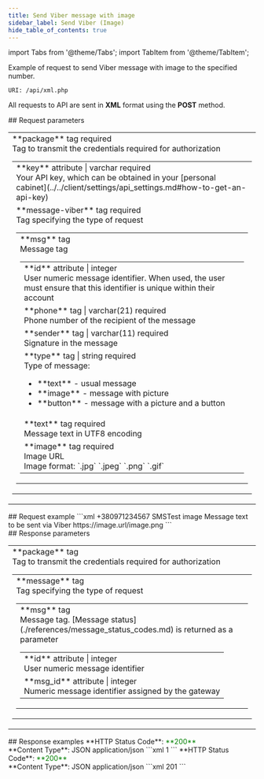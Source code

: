 ```yaml
---
title: Send Viber message with image
sidebar_label: Send Viber (Image)
hide_table_of_contents: true
---
```


import Tabs from '@theme/Tabs';
import TabItem from '@theme/TabItem';

Example of request to send Viber message with image to the specified number.

`URI: /api/xml.php`

All requests to API are sent in **XML** format using the <a class="green-text">**POST**</a> method.

<div class="post-wrap">
    <div class="post-item">
        <div class="item-content">
            <div class="request-parameters">
            ## Request parameters
            <table class="t1">
                <tbody>
                    <tr>
                        <td>
                            <a class="name">**package**</a>
                            <a class="type">tag</a>
                            <a class="required">required</a> <br/>
                            <a class="description">Tag to transmit the credentials required for authorization</a>
                            <table class="t2">
                            <tbody>
                                <tr>
                                    <td>
                                        <a class="attribute">**key**</a>
                                        <a class="type">attribute | varchar</a>
                                        <a class="required">required</a> <br/>
                                        <a class="description">Your API key, which can be obtained in your [personal cabinet](../../client/settings/api_settings.md#how-to-get-an-api-key)</a>
                                    </td>
                                </tr>
                                <tr>
                                    <td>
                                        <a class="name">**message-viber**</a>
                                        <a class="type">tag</a>
                                        <a class="required">required</a> <br/>
                                        <a class="description">Tag specifying the type of request</a>
                                        <table class="t2">
                                        <tbody>
                                            <tr>
                                                <td>
                                                    <a class="name">**msg**</a>
                                                    <a class="type">tag</a><br/>
                                                    <a class="description">Message tag</a>
                                                    <table class="t2">
                                                    <tbody>
                                                        <tr>
                                                            <td>
                                                                <a class="attribute">**id**</a>
                                                                <a class="type">attribute | integer</a><br/>
                                                                <a class="description">User numeric message identifier. When used, the user must ensure that this identifier is unique within their account</a>
                                                            </td>
                                                        </tr>
                                                        <tr>
                                                            <td>
                                                                <a class="name">**phone**</a>
                                                                <a class="type">tag | varchar(21)</a>
                                                                <a class="required">required</a> <br/>
                                                                <a class="description">Phone number of the recipient of the message</a>
                                                            </td>
                                                        </tr>
                                                        <tr>
                                                            <td>
                                                                <a class="name">**sender**</a>
                                                                <a class="type">tag | varchar(11)</a>
                                                                <a class="required">required</a> <br/>
                                                                <a class="description">Signature in the message</a>
                                                            </td>
                                                        </tr>
                                                        <tr>
                                                            <td>
                                                                <a class="name">**type**</a>
                                                                <a class="type">tag | string</a>
                                                                <a class="required">required</a> <br/>
                                                                <a class="description">Type of message: <ul><li>**text** - usual message</li><li>**image** - message with picture</li><li>**button** - message with a picture and a button</li></ul></a>
                                                            </td>
                                                        </tr>
                                                        <tr>
                                                            <td>
                                                                <a class="name">**text**</a>
                                                                <a class="type">tag</a>
                                                                <a class="required">required</a> <br/>
                                                                <a class="description">Message text in UTF8 encoding</a>
                                                            </td>
                                                        </tr>
                                                        <tr>
                                                            <td>
                                                                <a class="name">**image**</a>
                                                                <a class="type">tag</a>
                                                                <a class="required">required</a> <br/>
                                                                <a class="description">Image URL <br/> Image format: `.jpg` `.jpeg` `.png` `.gif`</a>
                                                            </td>
                                                        </tr>                                                      
                                                    </tbody>
                                                    </table>
                                                </td>
                                            </tr>
                                        </tbody>
                                    </table>
                                    </td>
                                </tr>
                            </tbody>
                        </table>
                        </td>
                    </tr>
                </tbody>
            </table>
            </div>
        </div>
    </div>
    <div class="post-item">
        <div class="item-content">
            <div class="request-example">
                ## Request example
                ```xml
                <?xml version="1.0" encoding="utf-8" ?>
                <package key="bb56a4369eb19***cfec6d1776bd25">
                    <message-viber>
                        <msg id="1234">
                            <phone>+380971234567</phone>
                            <sender>SMSTest</sender>
                            <type>image</type>
                            <text>Message text to be sent via Viber</text>
                            <image>https://image.url/image.png</image>
                        </msg>
                    </message-viber>
                </package>
                ```
            </div>
        </div>
    </div>
    <div class="post-item">
        <div class="item-content">
            <div class="response-parameters">
            ## Response parameters
            <table class="t1">
                <tbody>
                    <tr>
                        <td>
                            <a class="name">**package**</a>
                            <a class="type">tag</a> <br/>
                            <a class="description">Tag to transmit the credentials required for authorization</a>
                            <table class="t2">
                            <tbody>
                                <tr>
                                    <td>
                                        <a class="name">**message**</a>
                                        <a class="type">tag</a> <br/>
                                        <a class="description">Tag specifying the type of request</a>
                                        <table class="t2">
                                        <tbody>
                                            <tr>
                                                <td>
                                                    <a class="name">**msg**</a>
                                                    <a class="type">tag</a> <br/>
                                                    <a class="description">Message tag. [Message status](./references/message_status_codes.md) is returned as a parameter</a>
                                                    <table class="t2">
                                                    <tbody>
                                                        <tr>
                                                            <td>
                                                                <a class="attribute">**id**</a>
                                                                <a class="type">attribute | integer</a><br/>
                                                                <a class="description">User numeric message identifier</a>
                                                            </td>
                                                        </tr>
                                                        <tr>
                                                            <td>
                                                                <a class="attribute">**msg_id**</a>
                                                                <a class="type">attribute | integer</a> <br/>
                                                                <a class="description">Numeric message identifier assigned by the gateway</a>
                                                            </td>
                                                        </tr>
                                                    </tbody>
                                                    </table>
                                                </td>
                                            </tr>
                                        </tbody>
                                    </table>
                                    </td>
                                </tr>
                            </tbody>
                        </table>
                        </td>
                    </tr>
                </tbody>
            </table>
            </div>
        </div>
    </div>
    <div class="post-item">
        <div class="item-content">
            <div class="response-example">
                ## Response examples
                <Tabs
                groupId="response-examples"
                defaultValue="successful"
                values={[
                    { label: 'Successful', value: 'successful', },
                    { label: 'Wrong message ID', value: 'error', }
                ]}
                >
                <TabItem value="successful">
                **HTTP Status Code**: <font color="green">**200**</font> <br/> **Content Type**: JSON application/json
                ```xml
                <?xml version="1.0" encoding="utf-8" ?>
                <package>
                    <message-viber>
                        <msg id="1234" msg_id="1234568">1</msg>
                    </message-viber>
                </package>
                ```
                </TabItem>
                <TabItem value="error">
                **HTTP Status Code**: <font color="green">**200**</font> <br/> **Content Type**: JSON application/json
                ```xml
                <?xml version="1.0" encoding="utf-8" ?>
                <package>
                    <message-viber>
                        <msg id="7777" msg_id="0">201</msg>
                    </message-viber>
                </package>
                ```
                </TabItem>
                </Tabs>
            </div>
        </div>
    </div>
</div>
